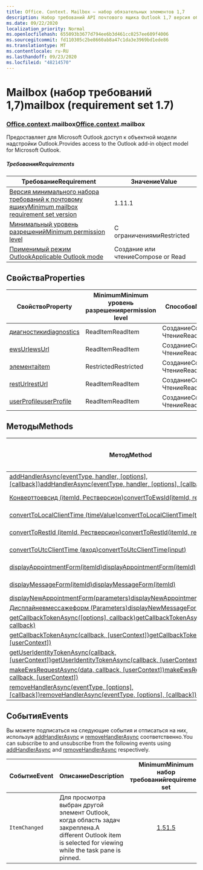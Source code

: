 ```yaml
---
title: Office. Context. Mailbox — набор обязательных элементов 1,7
description: Набор требований API почтового ящика Outlook 1,7 версия объектной модели почтового ящика.
ms.date: 09/22/2020
localization_priority: Normal
ms.openlocfilehash: 655093b3677d794ee6b3d461cc0257ee609f4006
ms.sourcegitcommit: fd110305c2be8660ab8a47c1da3e3969bd1ede86
ms.translationtype: MT
ms.contentlocale: ru-RU
ms.lasthandoff: 09/23/2020
ms.locfileid: "48214570"
---
```

# <a name="mailbox-requirement-set-17"></a><span data-ttu-id="1cc5f-103">Mailbox (набор требований 1,7)</span><span class="sxs-lookup"><span data-stu-id="1cc5f-103">mailbox (requirement set 1.7)</span></span>

### <a name="officecontextmailbox"></a><span data-ttu-id="1cc5f-104">[Office](office.md)[.context](office.context.md).mailbox</span><span class="sxs-lookup"><span data-stu-id="1cc5f-104">[Office](office.md)[.context](office.context.md).mailbox</span></span>

<span data-ttu-id="1cc5f-105">Предоставляет для Microsoft Outlook доступ к объектной модели надстройки Outlook.</span><span class="sxs-lookup"><span data-stu-id="1cc5f-105">Provides access to the Outlook add-in object model for Microsoft Outlook.</span></span>

##### <a name="requirements"></a><span data-ttu-id="1cc5f-106">Требования</span><span class="sxs-lookup"><span data-stu-id="1cc5f-106">Requirements</span></span>

|<span data-ttu-id="1cc5f-107">Требование</span><span class="sxs-lookup"><span data-stu-id="1cc5f-107">Requirement</span></span>| <span data-ttu-id="1cc5f-108">Значение</span><span class="sxs-lookup"><span data-stu-id="1cc5f-108">Value</span></span>|
|---|---|
|[<span data-ttu-id="1cc5f-109">Версия минимального набора требований к почтовому ящику</span><span class="sxs-lookup"><span data-stu-id="1cc5f-109">Minimum mailbox requirement set version</span></span>](../../requirement-sets/outlook-api-requirement-sets.md)| <span data-ttu-id="1cc5f-110">1.1</span><span class="sxs-lookup"><span data-stu-id="1cc5f-110">1.1</span></span>|
|[<span data-ttu-id="1cc5f-111">Минимальный уровень разрешений</span><span class="sxs-lookup"><span data-stu-id="1cc5f-111">Minimum permission level</span></span>](../../../outlook/understanding-outlook-add-in-permissions.md)| <span data-ttu-id="1cc5f-112">С ограничениями</span><span class="sxs-lookup"><span data-stu-id="1cc5f-112">Restricted</span></span>|
|[<span data-ttu-id="1cc5f-113">Применимый режим Outlook</span><span class="sxs-lookup"><span data-stu-id="1cc5f-113">Applicable Outlook mode</span></span>](../../../outlook/outlook-add-ins-overview.md#extension-points)| <span data-ttu-id="1cc5f-114">Создание или чтение</span><span class="sxs-lookup"><span data-stu-id="1cc5f-114">Compose or Read</span></span>|

## <a name="properties"></a><span data-ttu-id="1cc5f-115">Свойства</span><span class="sxs-lookup"><span data-stu-id="1cc5f-115">Properties</span></span>

| <span data-ttu-id="1cc5f-116">Свойство</span><span class="sxs-lookup"><span data-stu-id="1cc5f-116">Property</span></span> | <span data-ttu-id="1cc5f-117">Minimum</span><span class="sxs-lookup"><span data-stu-id="1cc5f-117">Minimum</span></span><br><span data-ttu-id="1cc5f-118">уровень разрешения</span><span class="sxs-lookup"><span data-stu-id="1cc5f-118">permission level</span></span> | <span data-ttu-id="1cc5f-119">Способов</span><span class="sxs-lookup"><span data-stu-id="1cc5f-119">Modes</span></span> | <span data-ttu-id="1cc5f-120">Тип возвращаемых данных</span><span class="sxs-lookup"><span data-stu-id="1cc5f-120">Return type</span></span> | <span data-ttu-id="1cc5f-121">Minimum</span><span class="sxs-lookup"><span data-stu-id="1cc5f-121">Minimum</span></span><br><span data-ttu-id="1cc5f-122">набор требований</span><span class="sxs-lookup"><span data-stu-id="1cc5f-122">requirement set</span></span> |
|---|---|---|---|:---:|
| [<span data-ttu-id="1cc5f-123">диагностики</span><span class="sxs-lookup"><span data-stu-id="1cc5f-123">diagnostics</span></span>](/javascript/api/outlook/office.mailbox?view=outlook-js-1.7&preserve-view=true#diagnostics) | <span data-ttu-id="1cc5f-124">ReadItem</span><span class="sxs-lookup"><span data-stu-id="1cc5f-124">ReadItem</span></span> | <span data-ttu-id="1cc5f-125">Создание</span><span class="sxs-lookup"><span data-stu-id="1cc5f-125">Compose</span></span><br><span data-ttu-id="1cc5f-126">Чтение</span><span class="sxs-lookup"><span data-stu-id="1cc5f-126">Read</span></span> | [<span data-ttu-id="1cc5f-127">Diagnostics</span><span class="sxs-lookup"><span data-stu-id="1cc5f-127">Diagnostics</span></span>](/javascript/api/outlook/office.diagnostics?view=outlook-js-1.7&preserve-view=true) | [<span data-ttu-id="1cc5f-128">1.1</span><span class="sxs-lookup"><span data-stu-id="1cc5f-128">1.1</span></span>](../requirement-set-1.1/outlook-requirement-set-1.1.md) |
| [<span data-ttu-id="1cc5f-129">ewsUrl</span><span class="sxs-lookup"><span data-stu-id="1cc5f-129">ewsUrl</span></span>](/javascript/api/outlook/office.mailbox?view=outlook-js-1.7&preserve-view=true#ewsurl) | <span data-ttu-id="1cc5f-130">ReadItem</span><span class="sxs-lookup"><span data-stu-id="1cc5f-130">ReadItem</span></span> | <span data-ttu-id="1cc5f-131">Создание</span><span class="sxs-lookup"><span data-stu-id="1cc5f-131">Compose</span></span><br><span data-ttu-id="1cc5f-132">Чтение</span><span class="sxs-lookup"><span data-stu-id="1cc5f-132">Read</span></span> | <span data-ttu-id="1cc5f-133">String</span><span class="sxs-lookup"><span data-stu-id="1cc5f-133">String</span></span> | [<span data-ttu-id="1cc5f-134">1.1</span><span class="sxs-lookup"><span data-stu-id="1cc5f-134">1.1</span></span>](../requirement-set-1.1/outlook-requirement-set-1.1.md) |
| [<span data-ttu-id="1cc5f-135">элемента</span><span class="sxs-lookup"><span data-stu-id="1cc5f-135">item</span></span>](office.context.mailbox.item.md) | <span data-ttu-id="1cc5f-136">Restricted</span><span class="sxs-lookup"><span data-stu-id="1cc5f-136">Restricted</span></span> | <span data-ttu-id="1cc5f-137">Создание</span><span class="sxs-lookup"><span data-stu-id="1cc5f-137">Compose</span></span><br><span data-ttu-id="1cc5f-138">Чтение</span><span class="sxs-lookup"><span data-stu-id="1cc5f-138">Read</span></span> | [<span data-ttu-id="1cc5f-139">Item</span><span class="sxs-lookup"><span data-stu-id="1cc5f-139">Item</span></span>](/javascript/api/outlook/office.item?view=outlook-js-1.7&preserve-view=true) | [<span data-ttu-id="1cc5f-140">1.1</span><span class="sxs-lookup"><span data-stu-id="1cc5f-140">1.1</span></span>](../requirement-set-1.1/outlook-requirement-set-1.1.md) |
| [<span data-ttu-id="1cc5f-141">restUrl</span><span class="sxs-lookup"><span data-stu-id="1cc5f-141">restUrl</span></span>](/javascript/api/outlook/office.mailbox?view=outlook-js-1.7&preserve-view=true#resturl) | <span data-ttu-id="1cc5f-142">ReadItem</span><span class="sxs-lookup"><span data-stu-id="1cc5f-142">ReadItem</span></span> | <span data-ttu-id="1cc5f-143">Создание</span><span class="sxs-lookup"><span data-stu-id="1cc5f-143">Compose</span></span><br><span data-ttu-id="1cc5f-144">Чтение</span><span class="sxs-lookup"><span data-stu-id="1cc5f-144">Read</span></span> | <span data-ttu-id="1cc5f-145">String</span><span class="sxs-lookup"><span data-stu-id="1cc5f-145">String</span></span> | [<span data-ttu-id="1cc5f-146">1,5</span><span class="sxs-lookup"><span data-stu-id="1cc5f-146">1.5</span></span>](../requirement-set-1.5/outlook-requirement-set-1.5.md) |
| [<span data-ttu-id="1cc5f-147">userProfile</span><span class="sxs-lookup"><span data-stu-id="1cc5f-147">userProfile</span></span>](/javascript/api/outlook/office.mailbox?view=outlook-js-1.7&preserve-view=true#userprofile) | <span data-ttu-id="1cc5f-148">ReadItem</span><span class="sxs-lookup"><span data-stu-id="1cc5f-148">ReadItem</span></span> | <span data-ttu-id="1cc5f-149">Создание</span><span class="sxs-lookup"><span data-stu-id="1cc5f-149">Compose</span></span><br><span data-ttu-id="1cc5f-150">Чтение</span><span class="sxs-lookup"><span data-stu-id="1cc5f-150">Read</span></span> | [<span data-ttu-id="1cc5f-151">UserProfile</span><span class="sxs-lookup"><span data-stu-id="1cc5f-151">UserProfile</span></span>](/javascript/api/outlook/office.userprofile?view=outlook-js-1.7&preserve-view=true) | [<span data-ttu-id="1cc5f-152">1.1</span><span class="sxs-lookup"><span data-stu-id="1cc5f-152">1.1</span></span>](../requirement-set-1.1/outlook-requirement-set-1.1.md) |

## <a name="methods"></a><span data-ttu-id="1cc5f-153">Методы</span><span class="sxs-lookup"><span data-stu-id="1cc5f-153">Methods</span></span>

| <span data-ttu-id="1cc5f-154">Метод</span><span class="sxs-lookup"><span data-stu-id="1cc5f-154">Method</span></span> | <span data-ttu-id="1cc5f-155">Minimum</span><span class="sxs-lookup"><span data-stu-id="1cc5f-155">Minimum</span></span><br><span data-ttu-id="1cc5f-156">уровень разрешения</span><span class="sxs-lookup"><span data-stu-id="1cc5f-156">permission level</span></span> | <span data-ttu-id="1cc5f-157">Способов</span><span class="sxs-lookup"><span data-stu-id="1cc5f-157">Modes</span></span> | <span data-ttu-id="1cc5f-158">Minimum</span><span class="sxs-lookup"><span data-stu-id="1cc5f-158">Minimum</span></span><br><span data-ttu-id="1cc5f-159">набор требований</span><span class="sxs-lookup"><span data-stu-id="1cc5f-159">requirement set</span></span> |
|---|---|---|:---:|
| <span data-ttu-id="1cc5f-160">[addHandlerAsync(eventType, handler, [options], [callback])](/javascript/api/outlook/office.mailbox?view=outlook-js-1.7&preserve-view=true#addhandlerasync-eventtype--handler--options--callback-)</span><span class="sxs-lookup"><span data-stu-id="1cc5f-160">[addHandlerAsync(eventType, handler, [options], [callback])](/javascript/api/outlook/office.mailbox?view=outlook-js-1.7&preserve-view=true#addhandlerasync-eventtype--handler--options--callback-)</span></span> | <span data-ttu-id="1cc5f-161">ReadItem</span><span class="sxs-lookup"><span data-stu-id="1cc5f-161">ReadItem</span></span> | <span data-ttu-id="1cc5f-162">Создание</span><span class="sxs-lookup"><span data-stu-id="1cc5f-162">Compose</span></span><br><span data-ttu-id="1cc5f-163">Чтение</span><span class="sxs-lookup"><span data-stu-id="1cc5f-163">Read</span></span> | [<span data-ttu-id="1cc5f-164">1,5</span><span class="sxs-lookup"><span data-stu-id="1cc5f-164">1.5</span></span>](../requirement-set-1.5/outlook-requirement-set-1.5.md) |
| [<span data-ttu-id="1cc5f-165">Конверттоевсид (itemId, Рестверсион)</span><span class="sxs-lookup"><span data-stu-id="1cc5f-165">convertToEwsId(itemId, restVersion)</span></span>](/javascript/api/outlook/office.mailbox?view=outlook-js-1.7&preserve-view=true#converttoewsid-itemid--restversion-) | <span data-ttu-id="1cc5f-166">Restricted</span><span class="sxs-lookup"><span data-stu-id="1cc5f-166">Restricted</span></span> | <span data-ttu-id="1cc5f-167">Создание</span><span class="sxs-lookup"><span data-stu-id="1cc5f-167">Compose</span></span><br><span data-ttu-id="1cc5f-168">Чтение</span><span class="sxs-lookup"><span data-stu-id="1cc5f-168">Read</span></span> | [<span data-ttu-id="1cc5f-169">1.3</span><span class="sxs-lookup"><span data-stu-id="1cc5f-169">1.3</span></span>](../requirement-set-1.3/outlook-requirement-set-1.3.md) |
| [<span data-ttu-id="1cc5f-170">convertToLocalClientTime (timeValue)</span><span class="sxs-lookup"><span data-stu-id="1cc5f-170">convertToLocalClientTime(timeValue)</span></span>](/javascript/api/outlook/office.mailbox?view=outlook-js-1.7&preserve-view=true#converttolocalclienttime-timevalue-) | <span data-ttu-id="1cc5f-171">ReadItem</span><span class="sxs-lookup"><span data-stu-id="1cc5f-171">ReadItem</span></span> | <span data-ttu-id="1cc5f-172">Создание</span><span class="sxs-lookup"><span data-stu-id="1cc5f-172">Compose</span></span><br><span data-ttu-id="1cc5f-173">Чтение</span><span class="sxs-lookup"><span data-stu-id="1cc5f-173">Read</span></span> | [<span data-ttu-id="1cc5f-174">1.1</span><span class="sxs-lookup"><span data-stu-id="1cc5f-174">1.1</span></span>](../requirement-set-1.1/outlook-requirement-set-1.1.md) |
| [<span data-ttu-id="1cc5f-175">convertToRestId (itemId, Рестверсион)</span><span class="sxs-lookup"><span data-stu-id="1cc5f-175">convertToRestId(itemId, restVersion)</span></span>](/javascript/api/outlook/office.mailbox?view=outlook-js-1.7&preserve-view=true#converttorestid-itemid--restversion-) | <span data-ttu-id="1cc5f-176">Restricted</span><span class="sxs-lookup"><span data-stu-id="1cc5f-176">Restricted</span></span> | <span data-ttu-id="1cc5f-177">Создание</span><span class="sxs-lookup"><span data-stu-id="1cc5f-177">Compose</span></span><br><span data-ttu-id="1cc5f-178">Чтение</span><span class="sxs-lookup"><span data-stu-id="1cc5f-178">Read</span></span> | [<span data-ttu-id="1cc5f-179">1.3</span><span class="sxs-lookup"><span data-stu-id="1cc5f-179">1.3</span></span>](../requirement-set-1.3/outlook-requirement-set-1.3.md) |
| [<span data-ttu-id="1cc5f-180">convertToUtcClientTime (вход)</span><span class="sxs-lookup"><span data-stu-id="1cc5f-180">convertToUtcClientTime(input)</span></span>](/javascript/api/outlook/office.mailbox?view=outlook-js-1.7&preserve-view=true#converttoutcclienttime-input-) | <span data-ttu-id="1cc5f-181">ReadItem</span><span class="sxs-lookup"><span data-stu-id="1cc5f-181">ReadItem</span></span> | <span data-ttu-id="1cc5f-182">Создание</span><span class="sxs-lookup"><span data-stu-id="1cc5f-182">Compose</span></span><br><span data-ttu-id="1cc5f-183">Чтение</span><span class="sxs-lookup"><span data-stu-id="1cc5f-183">Read</span></span> | [<span data-ttu-id="1cc5f-184">1.1</span><span class="sxs-lookup"><span data-stu-id="1cc5f-184">1.1</span></span>](../requirement-set-1.1/outlook-requirement-set-1.1.md) |
| [<span data-ttu-id="1cc5f-185">displayAppointmentForm(itemId)</span><span class="sxs-lookup"><span data-stu-id="1cc5f-185">displayAppointmentForm(itemId)</span></span>](/javascript/api/outlook/office.mailbox?view=outlook-js-1.7&preserve-view=true#displayappointmentform-itemid-) | <span data-ttu-id="1cc5f-186">ReadItem</span><span class="sxs-lookup"><span data-stu-id="1cc5f-186">ReadItem</span></span> | <span data-ttu-id="1cc5f-187">Создание</span><span class="sxs-lookup"><span data-stu-id="1cc5f-187">Compose</span></span><br><span data-ttu-id="1cc5f-188">Чтение</span><span class="sxs-lookup"><span data-stu-id="1cc5f-188">Read</span></span> | [<span data-ttu-id="1cc5f-189">1.1</span><span class="sxs-lookup"><span data-stu-id="1cc5f-189">1.1</span></span>](../requirement-set-1.1/outlook-requirement-set-1.1.md) |
| [<span data-ttu-id="1cc5f-190">displayMessageForm(itemId)</span><span class="sxs-lookup"><span data-stu-id="1cc5f-190">displayMessageForm(itemId)</span></span>](/javascript/api/outlook/office.mailbox?view=outlook-js-1.7&preserve-view=true#displaymessageform-itemid-) | <span data-ttu-id="1cc5f-191">ReadItem</span><span class="sxs-lookup"><span data-stu-id="1cc5f-191">ReadItem</span></span> | <span data-ttu-id="1cc5f-192">Создание</span><span class="sxs-lookup"><span data-stu-id="1cc5f-192">Compose</span></span><br><span data-ttu-id="1cc5f-193">Чтение</span><span class="sxs-lookup"><span data-stu-id="1cc5f-193">Read</span></span> | [<span data-ttu-id="1cc5f-194">1.1</span><span class="sxs-lookup"><span data-stu-id="1cc5f-194">1.1</span></span>](../requirement-set-1.1/outlook-requirement-set-1.1.md) |
| [<span data-ttu-id="1cc5f-195">displayNewAppointmentForm(parameters)</span><span class="sxs-lookup"><span data-stu-id="1cc5f-195">displayNewAppointmentForm(parameters)</span></span>](/javascript/api/outlook/office.mailbox?view=outlook-js-1.7&preserve-view=true#displaynewappointmentform-parameters-) | <span data-ttu-id="1cc5f-196">ReadItem</span><span class="sxs-lookup"><span data-stu-id="1cc5f-196">ReadItem</span></span> | <span data-ttu-id="1cc5f-197">Чтение</span><span class="sxs-lookup"><span data-stu-id="1cc5f-197">Read</span></span> | [<span data-ttu-id="1cc5f-198">1.1</span><span class="sxs-lookup"><span data-stu-id="1cc5f-198">1.1</span></span>](../requirement-set-1.1/outlook-requirement-set-1.1.md) |
| [<span data-ttu-id="1cc5f-199">Дисплайневмессажеформ (Parameters)</span><span class="sxs-lookup"><span data-stu-id="1cc5f-199">displayNewMessageForm(parameters)</span></span>](/javascript/api/outlook/office.mailbox?view=outlook-js-1.7&preserve-view=true#displaynewmessageform-parameters-) | <span data-ttu-id="1cc5f-200">ReadItem</span><span class="sxs-lookup"><span data-stu-id="1cc5f-200">ReadItem</span></span> | <span data-ttu-id="1cc5f-201">Чтение</span><span class="sxs-lookup"><span data-stu-id="1cc5f-201">Read</span></span> | [<span data-ttu-id="1cc5f-202">1,6</span><span class="sxs-lookup"><span data-stu-id="1cc5f-202">1.6</span></span>](../requirement-set-1.6/outlook-requirement-set-1.6.md) |
| <span data-ttu-id="1cc5f-203">[getCallbackTokenAsync([options], callback)](/javascript/api/outlook/office.mailbox?view=outlook-js-1.7&preserve-view=true#getcallbacktokenasync-options--callback-)</span><span class="sxs-lookup"><span data-stu-id="1cc5f-203">[getCallbackTokenAsync([options], callback)](/javascript/api/outlook/office.mailbox?view=outlook-js-1.7&preserve-view=true#getcallbacktokenasync-options--callback-)</span></span> | <span data-ttu-id="1cc5f-204">ReadItem</span><span class="sxs-lookup"><span data-stu-id="1cc5f-204">ReadItem</span></span> | <span data-ttu-id="1cc5f-205">Создание</span><span class="sxs-lookup"><span data-stu-id="1cc5f-205">Compose</span></span><br><span data-ttu-id="1cc5f-206">Чтение</span><span class="sxs-lookup"><span data-stu-id="1cc5f-206">Read</span></span> | [<span data-ttu-id="1cc5f-207">1,5</span><span class="sxs-lookup"><span data-stu-id="1cc5f-207">1.5</span></span>](../requirement-set-1.5/outlook-requirement-set-1.5.md) |
| <span data-ttu-id="1cc5f-208">[getCallbackTokenAsync(callback, [userContext])](/javascript/api/outlook/office.mailbox?view=outlook-js-1.7&preserve-view=true#getcallbacktokenasync-callback--usercontext-)</span><span class="sxs-lookup"><span data-stu-id="1cc5f-208">[getCallbackTokenAsync(callback, [userContext])](/javascript/api/outlook/office.mailbox?view=outlook-js-1.7&preserve-view=true#getcallbacktokenasync-callback--usercontext-)</span></span> | <span data-ttu-id="1cc5f-209">ReadItem</span><span class="sxs-lookup"><span data-stu-id="1cc5f-209">ReadItem</span></span> | <span data-ttu-id="1cc5f-210">Создание</span><span class="sxs-lookup"><span data-stu-id="1cc5f-210">Compose</span></span><br><span data-ttu-id="1cc5f-211">Чтение</span><span class="sxs-lookup"><span data-stu-id="1cc5f-211">Read</span></span> | [<span data-ttu-id="1cc5f-212">1.3</span><span class="sxs-lookup"><span data-stu-id="1cc5f-212">1.3</span></span>](../requirement-set-1.3/outlook-requirement-set-1.3.md)<br>[<span data-ttu-id="1cc5f-213">1.1</span><span class="sxs-lookup"><span data-stu-id="1cc5f-213">1.1</span></span>](../requirement-set-1.1/outlook-requirement-set-1.1.md) |
| <span data-ttu-id="1cc5f-214">[getUserIdentityTokenAsync(callback, [userContext])](/javascript/api/outlook/office.mailbox?view=outlook-js-1.7&preserve-view=true#getuseridentitytokenasync-callback--usercontext-)</span><span class="sxs-lookup"><span data-stu-id="1cc5f-214">[getUserIdentityTokenAsync(callback, [userContext])](/javascript/api/outlook/office.mailbox?view=outlook-js-1.7&preserve-view=true#getuseridentitytokenasync-callback--usercontext-)</span></span> | <span data-ttu-id="1cc5f-215">ReadItem</span><span class="sxs-lookup"><span data-stu-id="1cc5f-215">ReadItem</span></span> | <span data-ttu-id="1cc5f-216">Создание</span><span class="sxs-lookup"><span data-stu-id="1cc5f-216">Compose</span></span><br><span data-ttu-id="1cc5f-217">Чтение</span><span class="sxs-lookup"><span data-stu-id="1cc5f-217">Read</span></span> | [<span data-ttu-id="1cc5f-218">1.1</span><span class="sxs-lookup"><span data-stu-id="1cc5f-218">1.1</span></span>](../requirement-set-1.1/outlook-requirement-set-1.1.md) |
| <span data-ttu-id="1cc5f-219">[makeEwsRequestAsync(data, callback, [userContext])](/javascript/api/outlook/office.mailbox?view=outlook-js-1.7&preserve-view=true#makeewsrequestasync-data--callback--usercontext-)</span><span class="sxs-lookup"><span data-stu-id="1cc5f-219">[makeEwsRequestAsync(data, callback, [userContext])](/javascript/api/outlook/office.mailbox?view=outlook-js-1.7&preserve-view=true#makeewsrequestasync-data--callback--usercontext-)</span></span> | <span data-ttu-id="1cc5f-220">ReadWriteMailbox</span><span class="sxs-lookup"><span data-stu-id="1cc5f-220">ReadWriteMailbox</span></span> | <span data-ttu-id="1cc5f-221">Создание</span><span class="sxs-lookup"><span data-stu-id="1cc5f-221">Compose</span></span><br><span data-ttu-id="1cc5f-222">Чтение</span><span class="sxs-lookup"><span data-stu-id="1cc5f-222">Read</span></span> | [<span data-ttu-id="1cc5f-223">1.1</span><span class="sxs-lookup"><span data-stu-id="1cc5f-223">1.1</span></span>](../requirement-set-1.1/outlook-requirement-set-1.1.md) |
| <span data-ttu-id="1cc5f-224">[removeHandlerAsync(eventType, [options], [callback])](/javascript/api/outlook/office.mailbox?view=outlook-js-1.7&preserve-view=true#removehandlerasync-eventtype--options--callback-)</span><span class="sxs-lookup"><span data-stu-id="1cc5f-224">[removeHandlerAsync(eventType, [options], [callback])](/javascript/api/outlook/office.mailbox?view=outlook-js-1.7&preserve-view=true#removehandlerasync-eventtype--options--callback-)</span></span> | <span data-ttu-id="1cc5f-225">ReadItem</span><span class="sxs-lookup"><span data-stu-id="1cc5f-225">ReadItem</span></span> | <span data-ttu-id="1cc5f-226">Создание</span><span class="sxs-lookup"><span data-stu-id="1cc5f-226">Compose</span></span><br><span data-ttu-id="1cc5f-227">Чтение</span><span class="sxs-lookup"><span data-stu-id="1cc5f-227">Read</span></span> | [<span data-ttu-id="1cc5f-228">1,5</span><span class="sxs-lookup"><span data-stu-id="1cc5f-228">1.5</span></span>](../requirement-set-1.5/outlook-requirement-set-1.5.md) |

## <a name="events"></a><span data-ttu-id="1cc5f-229">События</span><span class="sxs-lookup"><span data-stu-id="1cc5f-229">Events</span></span>

<span data-ttu-id="1cc5f-230">Вы можете подписаться на следующие события и отписаться на них, используя [addHandlerAsync](/javascript/api/outlook/office.mailbox?view=outlook-js-1.7&preserve-view=true#addhandlerasync-eventtype--handler--options--callback-) и [removeHandlerAsync](/javascript/api/outlook/office.mailbox?view=outlook-js-1.7&preserve-view=true#removehandlerasync-eventtype--options--callback-) соответственно.</span><span class="sxs-lookup"><span data-stu-id="1cc5f-230">You can subscribe to and unsubscribe from the following events using [addHandlerAsync](/javascript/api/outlook/office.mailbox?view=outlook-js-1.7&preserve-view=true#addhandlerasync-eventtype--handler--options--callback-) and [removeHandlerAsync](/javascript/api/outlook/office.mailbox?view=outlook-js-1.7&preserve-view=true#removehandlerasync-eventtype--options--callback-) respectively.</span></span>

| <span data-ttu-id="1cc5f-231">Событие</span><span class="sxs-lookup"><span data-stu-id="1cc5f-231">Event</span></span> | <span data-ttu-id="1cc5f-232">Описание</span><span class="sxs-lookup"><span data-stu-id="1cc5f-232">Description</span></span> | <span data-ttu-id="1cc5f-233">Minimum</span><span class="sxs-lookup"><span data-stu-id="1cc5f-233">Minimum</span></span><br><span data-ttu-id="1cc5f-234">набор требований</span><span class="sxs-lookup"><span data-stu-id="1cc5f-234">requirement set</span></span> |
|---|---|:---:|
|`ItemChanged`| <span data-ttu-id="1cc5f-235">Для просмотра выбран другой элемент Outlook, когда область задач закреплена.</span><span class="sxs-lookup"><span data-stu-id="1cc5f-235">A different Outlook item is selected for viewing while the task pane is pinned.</span></span> | [<span data-ttu-id="1cc5f-236">1,5</span><span class="sxs-lookup"><span data-stu-id="1cc5f-236">1.5</span></span>](../requirement-set-1.5/outlook-requirement-set-1.5.md) |
